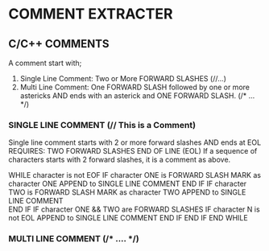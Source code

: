 # COMMENT EXTRACTER

## C/C++ COMMENTS
A comment start with;
1. Single Line Comment: Two or More FORWARD SLASHES (//...)
2. Multi Line Comment: One FORWARD SLASH followed by one or more astericks
   AND ends with an asterick and ONE FORWARD SLASH.
   (/* ... */)

### SINGLE LINE COMMENT (// This is a Comment)
Single line comment starts with 2 or more forward slashes AND ends at EOL
REQUIRES: TWO FORWARD SLASHES
	  END OF LINE (EOL)
If a sequence of characters starts with 2 forward slashes, it is a comment as
above.

WHILE character is not EOF
	IF character ONE is FORWARD SLASH
		MARK as character ONE
		APPEND to SINGLE LINE COMMENT
	END IF
	IF character TWO is FORWARD SLASH
		MARK as character TWO
		APPEND to SINGLE LINE COMMENT	
	END IF
	IF character ONE && TWO are FORWARD SLASHES
		IF character N is not EOL
			APPEND to SINGLE LINE COMMENT
		END IF
	END IF
END WHILE

### MULTI LINE COMMENT (/* .... */)
